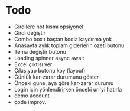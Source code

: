 # Todo

- Girdilere not kısmı opsiyonel
- Girdi değiştir
- Combo box ı baştan kodla kaydırma yok
- Anasayfa aylık toplam giderlerin özeti butonu
- Tema değiştir butonu
- Loading spinner async await
- Excel çıktısı ver
- Çıkış yap butonu koy (layout)
- Günlük kar-zarar durumunu göster
- Önceki güne, aya göre kar-zarar durumu
- Login için yönlendirirken önceki url'yi hatırla
- demo account
- code improv.
